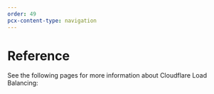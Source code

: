 ```yaml
---
order: 49
pcx-content-type: navigation
---
```


# Reference

See the following pages for more information about Cloudflare Load Balancing:

<DirectoryListing path="/reference"/>